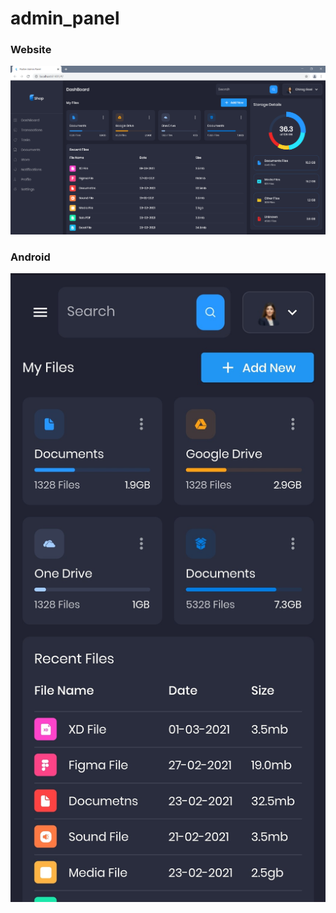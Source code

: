 # admin_panel


### Website
![](https://github.com/chirag-goel360/Admin_panel_App_Web_UI/blob/main/website.png)

### Android
![](https://github.com/chirag-goel360/Admin_panel_App_Web_UI/blob/main/android.jpg)